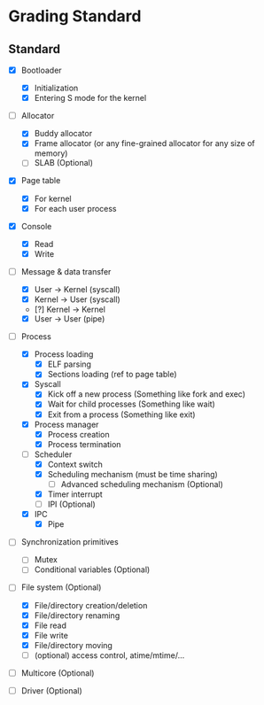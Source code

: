 # Grading Standard

## Standard

- [x] Bootloader  
  - [x] Initialization  
  - [x] Entering S mode for the kernel  
- [ ] Allocator  
  - [x] Buddy allocator  
  - [x] Frame allocator (or any fine-grained allocator for any size of memory)  
  - [ ] SLAB (Optional) 
- [x] Page table  
  - [x] For kernel  
  - [x] For each user process  
- [x] Console  
  - [x] Read  
  - [x] Write  
- [ ] Message & data transfer  
  - [x] User \-\> Kernel (syscall) 
  - [x] Kernel \-\> User (syscall) 
  - [?] Kernel \-\> Kernel  
  - [x] User \-\> User (pipe) 
- [ ] Process  
  - [x] Process loading  
    - [x] ELF parsing  
    - [x] Sections loading (ref to page table)  
  - [x] Syscall  
    - [x] Kick off a new process (Something like fork and exec)  
    - [x] Wait for child processes (Something like wait)  
    - [x] Exit from a process (Something like exit)  
  - [x] Process manager  
    - [x] Process creation  
    - [x] Process termination  
  - [ ] Scheduler  
    - [x] Context switch  
    - [x] Scheduling mechanism (must be time sharing)  
      - [ ] Advanced scheduling mechanism (Optional)
    - [x] Timer interrupt 
    - [ ] IPI (Optional)
  - [x] IPC 
    - [x] Pipe 
- [ ] Synchronization primitives  
  - [ ] Mutex  
  - [ ] Conditional variables (Optional) 
- [ ] File system (Optional) 
  - [x] File/directory creation/deletion   
  - [x] File/directory renaming  
  - [x] File read  
  - [x] File write  
  - [x] File/directory moving  
  - [ ] (optional) access control, atime/mtime/…  
- [ ] Multicore (Optional) 
- [ ] Driver (Optional)


